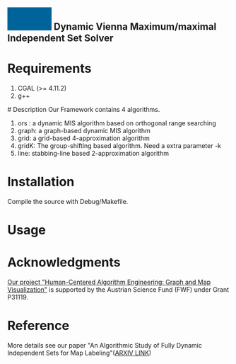 ## <img src="dynamis_icon.gif" width="100"> Dynamic Vienna Maximum/maximal Independent Set Solver  

# Requirements
<ol>
<li>CGAL (>= 4.11.2)</li>
<li>  g++ </li>
</ol>
# Description
Our Framework contains 4 algorithms.
<ol>
<li>ors : a dynamic MIS algorithm based on orthogonal range searching </li>
<li>graph: a graph-based dynamic MIS algorithm</li>
<li>grid: a grid-based 4-approximation algorithm </li>
<li>gridK: The group-shifting based algorithm. Need a extra parameter -k</li>
<li>line: stabbing-line based 2-approximation algorithm</li>
</ol>


# Installation
Compile the source with Debug/Makefile.
# Usage


# Acknowledgments
[Our project "Human-Centered Algorithm Engineering: Graph and Map Visualization"](https://www.ac.tuwien.ac.at/research/humalgo/) is supported by the Austrian Science Fund (FWF) under Grant P31119.
# Reference
More details see our paper "An Algorithmic Study of Fully Dynamic Independent Sets for Map Labeling"([ARXIV LINK](https://arxiv.org/abs/2002.07611))

